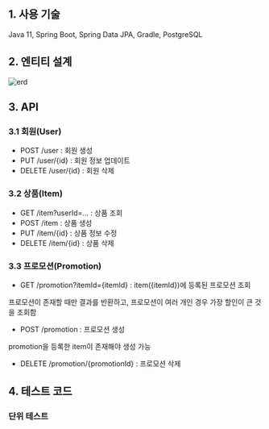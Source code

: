 ## 1. 사용 기술

Java 11, Spring Boot, Spring Data JPA, Gradle, PostgreSQL

## 2. 엔티티 설계

![erd](https://github.com/chrismrkr/toyproject-user-item-promotion-example/assets/62477958/313c280d-d956-48ec-a5e8-d6b90fdd3030)

## 3. API

### 3.1 회원(User)

+ POST /user : 회원 생성
+ PUT /user/{id} : 회원 정보 업데이트 
+ DELETE /user/{id} : 회원 삭제

### 3.2 상품(Item)

+ GET /item?userId=... : 상품 조회
+ POST /item : 상품 생성
+ PUT /item/{id} : 상품 정보 수정
+ DELETE /item/{id} : 상품 삭제

### 3.3 프로모션(Promotion)

+ GET /promotion?itemId={itemId} : item({itemId})에 등록된 프로모션 조회

프로모션이 존재할 때만 결과를 반환하고, 프로모션이 여러 개인 경우 가장 할인이 큰 것을 조회함

+ POST /promotion : 프로모션 생성

promotion을 등록한 item이 존재해야 생성 가능

+ DELETE /promotion/{promotionId} : 프로모션 삭제


## 4. 테스트 코드

### 단위 테스트

